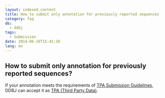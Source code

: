 ```yaml
---
layout: indexed_content
title: How to submit only annotation for previously reported sequences?
category: faq
db:
  - ddbj
tags: 
  - Submission
date: 2014-06-16T15:41:10
lang: en
---
```


## How to submit only annotation for previously reported sequences?

<p>If your annotation meets the requirements of <a href="/ddbj/tpa-table-e.html">TPA Submission Guidelines</a>, DDBJ can accept it as <a href="/ddbj/tpa-e.html">TPA (Third Party Data)</a>. </p>
